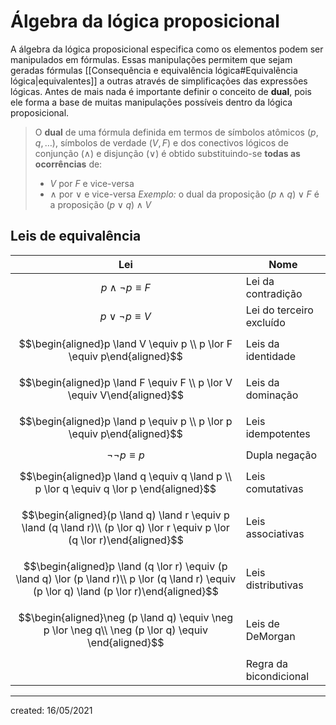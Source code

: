 # Álgebra da lógica proposicional
A álgebra da lógica proposicional especifica como os elementos podem ser manipulados em fórmulas. Essas manipulações permitem que sejam geradas fórmulas [[Consequência e equivalência lógica#Equivalência lógica|equivalentes]] a outras através de simplificações das expressões lógicas.
Antes de mais nada é importante definir o conceito de **dual**, pois ele forma a base de muitas manipulações possíveis dentro da lógica proposicional.

> O **dual** de uma fórmula definida em termos de símbolos atômicos $(p, q, \dots)$, símbolos de verdade $(V, F)$ e dos conectivos lógicos de conjunção $(\land)$ e disjunção $(\lor)$ é obtido substituindo-se **todas as ocorrências** de:
>- $V$ por $F$ e vice-versa
>- $\land$ por $\lor$ e vice-versa
> *Exemplo:* o dual da proposição $(p \land q) \lor F$ é a proposição $(p \lor q) \land V$

## Leis de equivalência
|                                                                       Lei                                                                        | Nome                     |
|:------------------------------------------------------------------------------------------------------------------------------------------------:| ------------------------ |
|                                                            $p \land \neg p \equiv F$                                                             | Lei da contradição       |
|                                                             $p \lor \neg p \equiv V$                                                             | Lei do terceiro excluído |
|                                     $$\begin{aligned}p \land V \equiv p \\ p \lor F \equiv p\end{aligned}$$                                      | Leis da identidade       |
|                                     $$\begin{aligned}p \land F \equiv F \\ p \lor V \equiv V\end{aligned}$$                                      | Leis da dominação        |
|                                     $$\begin{aligned}p \land p \equiv p \\ p \lor p \equiv p\end{aligned}$$                                      | Leis idempotentes        |
|                                                              $\neg\neg p \equiv p$                                                               | Dupla negação            |
|                             $$\begin{aligned}p \land q \equiv q \land p \\ p \lor q \equiv q \lor p \end{aligned}$$                              | Leis comutativas         |
|           $$\begin{aligned}(p \land q) \land r \equiv  p \land (q \land r)\\ (p \lor q) \lor r \equiv p \lor (q \lor r)\end{aligned}$$           | Leis associativas        |
| $$\begin{aligned}p \land (q \lor r) \equiv  (p \land q) \lor (p \land r)\\ p  \lor (q \land r) \equiv (p \lor q) \land (p \lor r)\end{aligned}$$ | Leis distributivas       |
|                                $$\begin{aligned}\neg (p \land q) \equiv \neg p \lor \neg q\\ \neg (p \lor q) \equiv \end{aligned}$$                                | Leis de DeMorgan         |
|                                                                                                                                                  | Regra da bicondicional   |

---

created: 16/05/2021
